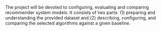 The project will be devoted to configuring, evaluating and comparing recommender system models. It consists of two parts: (1) preparing and understanding the provided dataset and (2) describing, configuring, and comparing the selected algorithms against a given baseline.
